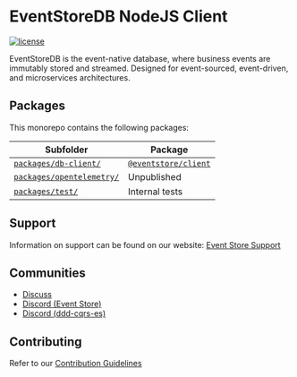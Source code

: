 # EventStoreDB NodeJS Client

[![license][license-badge]][license-badge-url]

EventStoreDB is the event-native database, where business events are immutably stored and streamed. Designed for event-sourced, event-driven, and microservices architectures.

## Packages

This monorepo contains the following packages:

| Subfolder                                            | Package                                                                     |
| ---------------------------------------------------- | --------------------------------------------------------------------------- |
| [`packages/db-client/`](packages/db-client/)         | [`@eventstore/client`](https://www.npmjs.com/package/@eventstore/db-client) |
| [`packages/opentelemetry/`](packages/opentelemetry/) | Unpublished                                                                 |
| [`packages/test/`](packages/test/)                   | Internal tests                                                              |

## Support

Information on support can be found on our website: [Event Store Support]

## Communities

- [Discuss]
- [Discord (Event Store)][discord-event-store]
- [Discord (ddd-cqrs-es)][discord-ddd-cqrs-es]

## Contributing

Refer to our [Contribution Guidelines]

[event store support]: https://eventstore.com/support/
[discuss]: https://discuss.eventstore.com/
[discord-event-store]: https://discord.gg/Phn9pmCw3t
[Discord-ddd-cqrs-es]: https://discord.com/invite/sEZGSHNNbH
[license-badge]: https://img.shields.io/npm/l/@eventstore/db-client.svg
[license-badge-url]: https://github.com/EventStore/EventStore-Client-NodeJS/blob/master/LICENSE
[Contribution Guidelines]: https://github.com/EventStore/EventStore-Client-NodeJS/blob/master/CONTRIBUTING.md